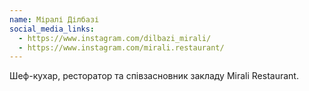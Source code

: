 ```yaml
---
name: Міралі Ділбазі
social_media_links:
  - https://www.instagram.com/dilbazi_mirali/
  - https://www.instagram.com/mirali.restaurant/
---
```


Шеф-кухар, ресторатор та співзасновник закладу Mirali Restaurant.
